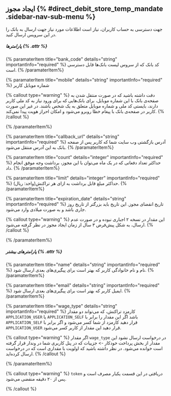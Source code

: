 ## ایجاد مجوز  {% #direct_debit_store_temp_mandate .sidebar-nav-sub-menu %}
جهت دسترسی به حساب کاربران، نیاز است اطلاعات مورد نیاز جهت ارسال به بانک را در این سرویس ارسال کنید.
##### پارامترها {% .attr %}

 {% paramaterItem title="bank_code" details="string" importantInfo="required" %}
  کد بانک که از سروس لیست بانک‌ها قابل دسترسی است.
  {% /paramaterItem%}

 {% paramaterItem title="mobile" details="string" importantInfo="required" %}
  شماره موبایل کاربر

{% callout type="warning" %}
دقت داشته باشید که در صورت منتقل شدن به صفحه‌ی بانک با این شماره موبایل، برای بانک‌هایی که برای ورود نیاز به کد ملی کاربر دارند، بایستی کد ملی و شماره موبایل متعلق به یک شخص باشند. در غیر این صورت کاربر در صفحه‌ی بانک با پیغام خطا روبرو می‌شود و امکان احراز هویت پیدا نمی‌کند.
{% /callout %}

  {% /paramaterItem%}

 {% paramaterItem title="callback_url" details="string" importantInfo="required" %}
  آدرس بازگشتی وب سایت شما که کاربر پس از صفحه بانک به این آدرس منتقل می‌شود.
  {% /paramaterItem%}

 {% paramaterItem title="count" details="integer" importantInfo="required" %}
  حداکثر تعداد دفعاتی که در یک ماه می‌توان با این مجوز، برداشت وجه موفق انجام داد.
  {% /paramaterItem%}

 {% paramaterItem title="limit" details="integer" importantInfo="required" %}
  حداکثر مبلغ قابل برداشت به ازای هر تراکنش(واحد: ریال).
  {% /paramaterItem%}

 {% paramaterItem title="expiration_date" details="string" importantInfo="required" %}
  تاریخ انقضای مجوز. این تاریخ باید بزرگتر از تاریخ روز جاری باشد و به صورت میلادی وارد می‌شود.

{% callout type="warning" %}
 این مقدار در نسخه ۲ اجباری نبوده و در صورت عدم ارسال، به شکل پیش‌فرض ۳ سال از زمان ایجاد مجوز در نظر گرفته می‌شود.
 {% /callout %}
 
  {% /paramaterItem%}

 ##### پارامترهای بیشتر {% .attr %}
 {% paramaterItem title="name" details="string" importantInfo="required" %}
  نام و نام خانوادگی کاربر که بهتر است برای پیگیری‌های بعدی ارسال شود.
  {% /paramaterItem%}

 {% paramaterItem title="email" details="string" importantInfo="required" %}
  ایمیل کاربر که بهتر است برای پیگیری‌های بعدی ارسال شود.
  {% /paramaterItem%}

 {% paramaterItem title="wage_type" details="string" importantInfo="required" %}
  کارمزد تراکنش، که می‌تواند دو مقدار `APPLICATION_USER` یا `APPLICATION_SELF` باشد اگر این مقدار را برابر با `APPLICATION_SELF` قرار دهید کارمزد از شما کسر می‌شود و اگر برابر با `APPLICATION_USER` قرار دهید این مقدار از کاربر کسر می‌شود.

{% callout type="warning" %}
 اگر مقدار `wage_type` در درخواست ارسال نشود این مقدار از بخش پرداخت خودکار -> جزییات که در پنل کاربری شما در وندار قرار گرفته است خوانده می‌‌شود. در نظر داشته باشید که اولویت با مقداری است که در درخواست ارسال کرده‌اید.
{% /callout %}
  
  {% /paramaterItem%}


{% callout type="warning" %}
   `token` دریافتی در این قسمت یکبار مصرف است و پس از ۲۰ دقیقه منقضی می‌شود.

{% /callout %}
